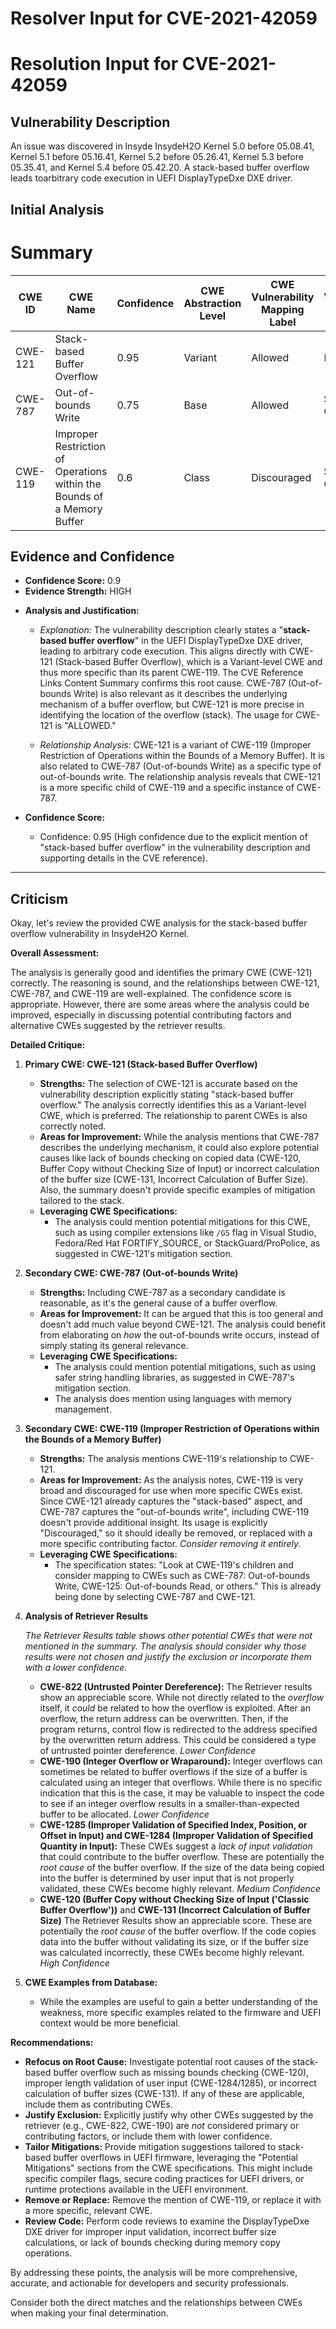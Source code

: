 # Resolver Input for CVE-2021-42059

# Resolution Input for CVE-2021-42059

## Vulnerability Description
An issue was discovered in Insyde InsydeH2O Kernel 5.0 before 05.08.41, Kernel 5.1 before 05.16.41, Kernel 5.2 before 05.26.41, Kernel 5.3 before 05.35.41, and Kernel 5.4 before 05.42.20. A stack-based buffer overflow leads toarbitrary code execution in UEFI DisplayTypeDxe DXE driver.

## Initial Analysis
# Summary
| CWE ID | CWE Name | Confidence | CWE Abstraction Level | CWE Vulnerability Mapping Label | CWE-Vulnerability Mapping Notes |
|---|---|---|---|---|---|
| CWE-121 | Stack-based Buffer Overflow | 0.95 | Variant | Allowed | Primary CWE |
| CWE-787 | Out-of-bounds Write | 0.75 | Base | Allowed | Secondary Candidate |
| CWE-119 | Improper Restriction of Operations within the Bounds of a Memory Buffer | 0.6 | Class | Discouraged | Secondary Candidate |

## Evidence and Confidence

*   **Confidence Score:** 0.9
*   **Evidence Strength:** HIGH

- **Analysis and Justification:**
  - *Explanation:* The vulnerability description clearly states a "**stack-based buffer overflow**" in the UEFI DisplayTypeDxe DXE driver, leading to arbitrary code execution. This aligns directly with CWE-121 (Stack-based Buffer Overflow), which is a Variant-level CWE and thus more specific than its parent CWE-119. The CVE Reference Links Content Summary confirms this root cause. CWE-787 (Out-of-bounds Write) is also relevant as it describes the underlying mechanism of a buffer overflow, but CWE-121 is more precise in identifying the location of the overflow (stack). The usage for CWE-121 is "ALLOWED."

  - *Relationship Analysis:* CWE-121 is a variant of CWE-119 (Improper Restriction of Operations within the Bounds of a Memory Buffer). It is also related to CWE-787 (Out-of-bounds Write) as a specific type of out-of-bounds write. The relationship analysis reveals that CWE-121 is a more specific child of CWE-119 and a specific instance of CWE-787.

- **Confidence Score:**
  - Confidence: 0.95 (High confidence due to the explicit mention of "stack-based buffer overflow" in the vulnerability description and supporting details in the CVE reference).

---

## Criticism
Okay, let's review the provided CWE analysis for the stack-based buffer overflow vulnerability in InsydeH2O Kernel.

**Overall Assessment:**

The analysis is generally good and identifies the primary CWE (CWE-121) correctly. The reasoning is sound, and the relationships between CWE-121, CWE-787, and CWE-119 are well-explained. The confidence score is appropriate. However, there are some areas where the analysis could be improved, especially in discussing potential contributing factors and alternative CWEs suggested by the retriever results.

**Detailed Critique:**

1.  **Primary CWE: CWE-121 (Stack-based Buffer Overflow)**

    *   **Strengths:** The selection of CWE-121 is accurate based on the vulnerability description explicitly stating "stack-based buffer overflow." The analysis correctly identifies this as a Variant-level CWE, which is preferred. The relationship to parent CWEs is also correctly noted.
    *   **Areas for Improvement:** While the analysis mentions that CWE-787 describes the underlying mechanism, it could also explore potential causes like lack of bounds checking on copied data (CWE-120, Buffer Copy without Checking Size of Input) or incorrect calculation of the buffer size (CWE-131, Incorrect Calculation of Buffer Size). Also, the summary doesn't provide specific examples of mitigation tailored to the stack.
    *   **Leveraging CWE Specifications:**
        *   The analysis could mention potential mitigations for this CWE, such as using compiler extensions like `/GS` flag in Visual Studio, Fedora/Red Hat FORTIFY\_SOURCE, or StackGuard/ProPolice, as suggested in CWE-121's mitigation section.

2.  **Secondary CWE: CWE-787 (Out-of-bounds Write)**

    *   **Strengths:** Including CWE-787 as a secondary candidate is reasonable, as it's the general cause of a buffer overflow.
    *   **Areas for Improvement:** It can be argued that this is too general and doesn't add much value beyond CWE-121. The analysis could benefit from elaborating on *how* the out-of-bounds write occurs, instead of simply stating its general relevance.
    *   **Leveraging CWE Specifications:**
        *   The analysis could mention potential mitigations, such as using safer string handling libraries, as suggested in CWE-787's mitigation section.
        *   The analysis does mention using languages with memory management.

3.  **Secondary CWE: CWE-119 (Improper Restriction of Operations within the Bounds of a Memory Buffer)**

    *   **Strengths:** The analysis mentions CWE-119's relationship to CWE-121.
    *   **Areas for Improvement:** As the analysis notes, CWE-119 is very broad and discouraged for use when more specific CWEs exist. Since CWE-121 already captures the "stack-based" aspect, and CWE-787 captures the "out-of-bounds write", including CWE-119 doesn't provide additional insight. Its usage is explicitly "Discouraged," so it should ideally be removed, or replaced with a more specific contributing factor.
        *Consider removing it entirely.*
    *   **Leveraging CWE Specifications:**
        *   The specification states: "Look at CWE-119's children and consider mapping to CWEs such as CWE-787: Out-of-bounds Write, CWE-125: Out-of-bounds Read, or others." This is already being done by selecting CWE-787 and CWE-121.

4.  **Analysis of Retriever Results**

    *The Retriever Results table shows other potential CWEs that were not mentioned in the summary.*
    *The analysis should consider why those results were not chosen and justify the exclusion or incorporate them with a lower confidence.*

    *   **CWE-822 (Untrusted Pointer Dereference):** The Retriever results show an appreciable score. While not directly related to the *overflow* itself, it *could* be related to how the overflow is exploited. After an overflow, the return address can be overwritten. Then, if the program returns, control flow is redirected to the address specified by the overwritten return address. This could be considered a type of untrusted pointer dereference. *Lower Confidence*
    *   **CWE-190 (Integer Overflow or Wraparound):** Integer overflows can sometimes be related to buffer overflows if the size of a buffer is calculated using an integer that overflows. While there is no specific indication that this is the case, it may be valuable to inspect the code to see if an integer overflow results in a smaller-than-expected buffer to be allocated. *Lower Confidence*
    *   **CWE-1285 (Improper Validation of Specified Index, Position, or Offset in Input) and CWE-1284 (Improper Validation of Specified Quantity in Input):** These CWEs suggest a *lack of input validation* that could contribute to the buffer overflow. These are potentially the *root cause* of the buffer overflow. If the size of the data being copied into the buffer is determined by user input that is not properly validated, these CWEs become highly relevant. *Medium Confidence*
    *   **CWE-120 (Buffer Copy without Checking Size of Input ('Classic Buffer Overflow'))** and **CWE-131 (Incorrect Calculation of Buffer Size)** The Retriever Results show an appreciable score. These are potentially the *root cause* of the buffer overflow. If the code copies data into the buffer without validating its size, or if the buffer size was calculated incorrectly, these CWEs become highly relevant. *High Confidence*

5.  **CWE Examples from Database:**

    *   While the examples are useful to gain a better understanding of the weakness, more specific examples related to the firmware and UEFI context would be more beneficial.

**Recommendations:**

*   **Refocus on Root Cause:** Investigate potential root causes of the stack-based buffer overflow such as missing bounds checking (CWE-120), improper length validation of user input (CWE-1284/1285), or incorrect calculation of buffer sizes (CWE-131). If any of these are applicable, include them as contributing CWEs.
*   **Justify Exclusion:** Explicitly justify why other CWEs suggested by the retriever (e.g., CWE-822, CWE-190) are *not* considered primary or contributing factors, or include them with lower confidence.
*   **Tailor Mitigations:** Provide mitigation suggestions tailored to stack-based buffer overflows in UEFI firmware, leveraging the "Potential Mitigations" sections from the CWE specifications. This might include specific compiler flags, secure coding practices for UEFI drivers, or runtime protections available in the UEFI environment.
*   **Remove or Replace:** Remove the mention of CWE-119, or replace it with a more specific, relevant CWE.
*   **Review Code:** Perform code reviews to examine the DisplayTypeDxe DXE driver for improper input validation, incorrect buffer size calculations, or lack of bounds checking during memory copy operations.

By addressing these points, the analysis will be more comprehensive, accurate, and actionable for developers and security professionals.

Consider both the direct matches and the relationships between CWEs
when making your final determination.
        